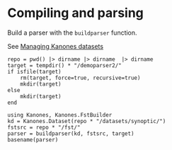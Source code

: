# Compiling and parsing

Build a parser with the `buildparser` function.


See [Managing Kanones datasets](@ref)


```@setup parserexample
repo = pwd() |> dirname |> dirname  |> dirname
target = tempdir() * "/demoparser2/"
if isfile(target)
    rm(target, force=true, recursive=true)
    mkdir(target)
else 
    mkdir(target)
end
```

```@example parserexample
using Kanones, Kanones.FstBuilder
kd = Kanones.Dataset(repo * "/datasets/synoptic/")
fstsrc = repo * "/fst/"
parser = buildparser(kd, fstsrc, target)
basename(parser)
```

